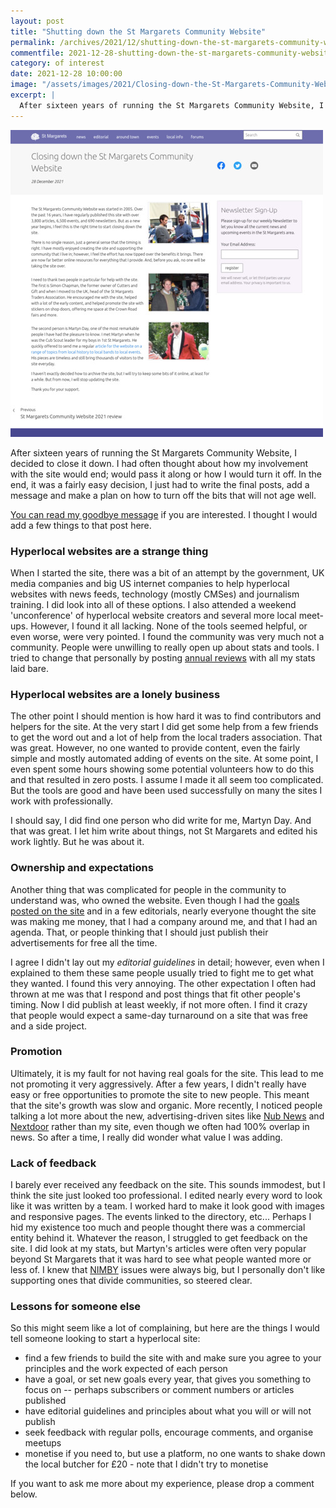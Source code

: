 ```yaml
---
layout: post
title: "Shutting down the St Margarets Community Website"
permalink: /archives/2021/12/shutting-down-the-st-margarets-community-website.html
commentfile: 2021-12-28-shutting-down-the-st-margarets-community-website
category: of interest
date: 2021-12-28 10:00:00
image: "/assets/images/2021/Closing-down-the-St-Margarets-Community-Website-thumb.jpg"
excerpt: |
  After sixteen years of running the St Margarets Community Website, I decided to close it down. I often thought about what I wanted to do with the site, how I would pass it along or how I would turn it off.  In the end, it was a fairly easy decision, I just had to write the final posts, add a message and make a plan on how to turn off the bits that will not age well.
---
```


<img src="/assets/images/2021/Closing-down-the-St-Margarets-Community-Website-thumb.jpg" width="500" alt="Image - Closing-down-the-St-Margarets-Community-Website" />

After sixteen years of running the St Margarets Community Website, I decided to close it down. I had often thought about how my involvement with the site would end; would pass it along or how I would turn it off. In the end, it was a fairly easy decision, I just had to write the final posts, add a message and make a plan on how to turn off the bits that will not age well.

[You can read my goodbye message](https://stmargarets.london/archives/2021/12/closing-down-the-st-margarets-community-website.html) if you are interested. I thought I would add a few things to that post here.

### Hyperlocal websites are a strange thing

When I started the site, there was a bit of an attempt by the government, UK media companies and big US internet companies to help hyperlocal websites with news feeds, technology (mostly CMSes) and journalism training. I did look into all of these options. I also attended a weekend 'unconference' of hyperlocal website creators and several more local meet-ups. However, I found it all lacking. None of the tools seemed helpful, or even worse, were very pointed. I found the community was very much not a community. People were unwilling to really open up about stats and tools. I tried to change that personally by posting [annual reviews](https://stmargarets.london/archives/2021/01/st_margarets_community_website_2021_review.html) with all my stats laid bare.

### Hyperlocal websites are a lonely business

The other point I should mention is how hard it was to find contributors and helpers for the site. At the very start I did get some help from a few friends to get the word out and a lot of help from the local traders association. That was great. However, no one wanted to provide content, even the fairly simple and mostly automated adding of events on the site. At some point, I even spent some hours showing some potential volunteers how to do this and that resulted in zero posts. I assume I made it all seem too complicated. But the tools are good and have been used successfully on many the sites I work with professionally.

I should say, I did find one person who did write for me, Martyn Day. And that was great. I let him write about things, not St Margarets and edited his work lightly. But he was about it.

### Ownership and expectations

Another thing that was complicated for people in the community to understand was, who owned the website. Even though I had the [goals posted on the site](https://stmargarets.london/colophon/) and in a few editorials, nearly everyone thought the site was making me money, that I had a company around me, and that I had an agenda. That, or people thinking that I should just publish their advertisements for free all the time.

I agree I didn't lay out my _editorial guidelines_ in detail; however, even when I explained to them these same people usually tried to fight me to get what they wanted. I found this very annoying. The other expectation I often had thrown at me was that I respond and post things that fit other people's timing. Now I did publish at least weekly, if not more often. I find it crazy that people would expect a same-day turnaround on a site that was free and a side project.

### Promotion

Ultimately, it is my fault for not having real goals for the site. This lead to me not promoting it very aggressively. After a few years, I didn't really have easy or free opportunities to promote the site to new people. This meant that the site's growth was slow and organic. More recently, I noticed people talking a lot more about the new, advertising-driven sites like [Nub News](https://nub.news/index.html) and [Nextdoor](https://nextdoor.co.uk/) rather than my site, even though we often had 100% overlap in news. So after a time, I really did wonder what value I was adding.

### Lack of feedback

I barely ever received any feedback on the site. This sounds immodest, but I think the site just looked too professional. I edited nearly every word to look like it was written by a team. I worked hard to make it look good with images and responsive pages. The events linked to the directory, etc... Perhaps I hid my existence too much and people thought there was a commercial entity behind it. Whatever the reason, I struggled to get feedback on the site. I did look at my stats, but Martyn's articles were often very popular beyond St Margarets that it was hard to see what people wanted more or less of. I knew that [NIMBY](https://en.wikipedia.org/wiki/NIMBY) issues were always big, but I personally don't like supporting ones that divide communities, so steered clear.

### Lessons for someone else

So this might seem like a lot of complaining, but here are the things I would tell someone looking to start a hyperlocal site:

- find a few friends to build the site with and make sure you agree to your principles and the work expected of each person
- have a goal, or set new goals every year, that gives you something to focus on -- perhaps subscribers or comment numbers or articles published
- have editorial guidelines and principles about what you will or will not publish
- seek feedback with regular polls, encourage comments, and organise meetups
- monetise if you need to, but use a platform, no one wants to shake down the local butcher for &pound;20 - note that I didn't try to monetise

If you want to ask me more about my experience, please drop a comment below.

<a href="/assets/images/2021/Closing-down-the-St-Margarets-Community-Website.jpg" title="Click for a larger image"></a>
